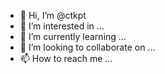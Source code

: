 - 👋 Hi, I’m @ctkpt
- 👀 I’m interested in ...
- 🌱 I’m currently learning ...
- 💞️ I’m looking to collaborate on ...
- 📫 How to reach me ...

<!---
ctkpt/ctkpt is a ✨ special ✨ repository because its `README.md` (this file) appears on your GitHub profile.
You can click the Preview link to take a look at your changes.
--->
